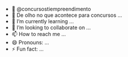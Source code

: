 - 👋 @concursostiempreendimento
- 👀 De olho no que acontece para concursos ...
- 🌱 I’m currently learning ...
- 💞️ I’m looking to collaborate on ...
- 📫 How to reach me ...
- 😄 Pronouns: ...
- ⚡ Fun fact: ...

<!---
concursostiempreendimento/concursostiempreendimento is a ✨ special ✨ repository because its `README.md` (this file) appears on your GitHub profile.
You can click the Preview link to take a look at your changes.
--->
